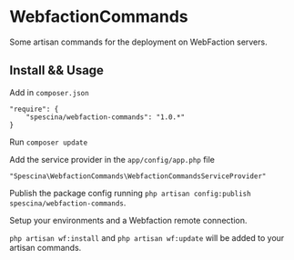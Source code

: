 # WebfactionCommands

Some artisan commands for the deployment on WebFaction servers.

## Install && Usage

Add in `composer.json`  
```
"require": {
    "spescina/webfaction-commands": "1.0.*"
}
```

Run `composer update`  

Add the service provider in the `app/config/app.php` file  
```
"Spescina\WebfactionCommands\WebfactionCommandsServiceProvider"
```

Publish the package config running `php artisan config:publish spescina/webfaction-commands`.  

Setup your environments and a Webfaction remote connection.  

`php artisan wf:install` and `php artisan wf:update` will be added to your artisan commands.     
